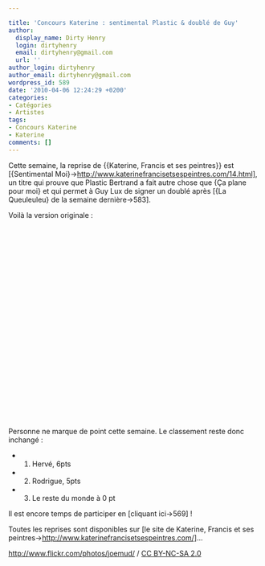 ```yaml
---

title: 'Concours Katerine : sentimental Plastic & doublé de Guy'
author:
  display_name: Dirty Henry
  login: dirtyhenry
  email: dirtyhenry@gmail.com
  url: ''
author_login: dirtyhenry
author_email: dirtyhenry@gmail.com
wordpress_id: 589
date: '2010-04-06 12:24:29 +0200'
categories:
- Catégories
- Artistes
tags:
- Concours Katerine
- Katerine
comments: []
---
```

Cette semaine, la reprise de {{Katerine, Francis et ses peintres}} est [{Sentimental Moi}->http://www.katerinefrancisetsespeintres.com/14.html], un titre qui prouve que Plastic Bertrand a fait autre chose que {Ça plane pour moi} et qui permet à Guy Lux de signer un doublé après [{La Queuleuleu} de la semaine dernière->583].

Voilà la version originale : 

<object width="480" height="385"><param name="movie" value="http://www.youtube.com/v/uSl-H8k0bbw&hl=fr_FR&fs=1&"></param><param name="allowFullScreen" value="true"></param><param name="allowscriptaccess" value="always"></param><embed src="http://www.youtube.com/v/uSl-H8k0bbw&hl=fr_FR&fs=1&" type="application/x-shockwave-flash" allowscriptaccess="always" allowfullscreen="true" width="480" height="385"></embed></object>

Personne ne marque de point cette semaine. Le classement reste donc inchangé :

- 1. Hervé, 6pts
- 2. Rodrigue, 5pts
- 3. Le reste du monde à 0 pt

Il est encore temps de participer en [cliquant ici->569] !

Toutes les reprises sont disponibles sur [le site de Katerine, Francis et ses peintres->http://www.katerinefrancisetsespeintres.com/]...

<div xmlns:cc="http://creativecommons.org/ns#" about="http://www.flickr.com/photos/joemud/3718392114/"><a rel="cc:attributionURL" href="http://www.flickr.com/photos/joemud/">http://www.flickr.com/photos/joemud/</a> / <a rel="license" href="http://creativecommons.org/licenses/by-nc-sa/2.0/">CC BY-NC-SA 2.0</a></div>
